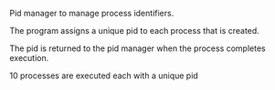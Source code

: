 Pid manager to manage process identifiers.

The program assigns a unique pid to each process that is created.

The pid is returned to the pid manager when the process completes execution.

10 processes are executed each with a unique pid
